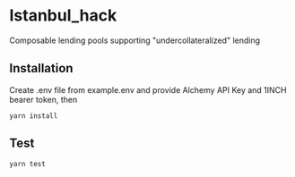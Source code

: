 # Istanbul_hack
Composable lending pools supporting "undercollateralized" lending

## Installation
Create .env file from example.env and provide Alchemy API Key and 1INCH bearer token, then
```
yarn install
``` 
## Test
```
yarn test
```
